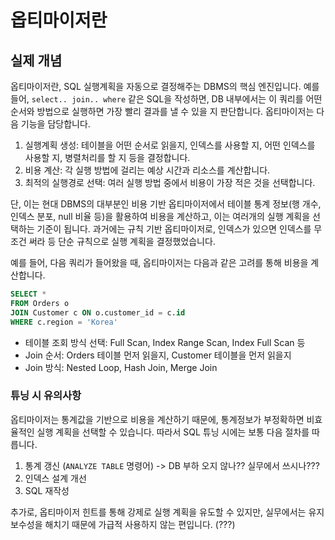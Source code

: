 # 옵티마이저란
## 실제 개념
옵티마이저란, SQL 실행계획을 자동으로 결정해주는 DBMS의 핵심 엔진입니다.
예를 들어, `select.. join.. where` 같은 SQL을 작성하면, DB 내부에서는 이 쿼리를 어떤 순서와 방법으로 실행하면 가장 빨리 결과를 낼 수 있을 지 판단합니다. 
옵티마이저는 다음 기능을 담당합니다. 
1. 실행계획 생성: 테이블을 어떤 순서로 읽을지, 인덱스를 사용할 지, 어떤 인덱스를 사용할 지, 병렬처리를 할 지 등을 결정합니다. 
2. 비용 계산: 각 실행 방법에 걸리는 예상 시간과 리소스를 계산합니다. 
3. 최적의 실행경로 선택: 여러 실행 방법 중에서 비용이 가장 적은 것을 선택합니다.

단, 이는 현대 DBMS의 대부분인 비용 기반 옵티마이저에서 테이블 통계 정보(행 개수, 인덱스 분포, null 비율 등)을 활용하여 비용을 계산하고, 이는 여러개의 실행 계획을 선택하는 기준이 됩니다.
과거에는 규칙 기반 옵티마이저로, 인덱스가 있으면 인덱스를 무조건 써라 등 단순 규칙으로 실행 계획을 결정했었습니다. 

예를 들어, 다음 쿼리가 들어왔을 때, 옵티마이저는 다음과 같은 고려를 통해 비용을 계산합니다. 
```sql
SELECT *
FROM Orders o
JOIN Customer c ON o.customer_id = c.id
WHERE c.region = 'Korea'
```
* 테이블 조회 방식 선택: Full Scan, Index Range Scan, Index Full Scan 등
* Join 순서: Orders 테이블 먼저 읽을지, Customer 테이블을 먼저 읽을지
* Join 방식: Nested Loop, Hash Join, Merge Join

### 튜닝 시 유의사항
옵티마이저는 통계값을 기반으로 비용을 계산하기 때문에, 통계정보가 부정확하면 비효율적인 실행 계획을 선택할 수 있습니다.
따라서 SQL 튜닝 시에는 보통 다음 절차를 따릅니다. 
1. 통계 갱신 (`ANALYZE TABLE` 명령어) -> DB 부하 오지 않나?? 실무에서 쓰시나???
2. 인덱스 설계 개선
3. SQL 재작성

추가로, 옵티마이저 힌트를 통해 강제로 실행 계획을 유도할 수 있지만, 실무에서는 유지보수성을 해치기 때문에 가급적 사용하지 않는 편입니다. (???)
